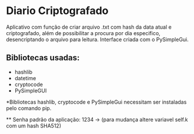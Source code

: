 # Diario Criptografado
Aplicativo com função de criar arquivo .txt com hash da data atual e criptografado, além de possibilitar a procura por dia especifico, desencriptando o arquivo para leitura. Interface criada com o PySimpleGui.

## Bibliotecas usadas:
- hashlib
- datetime
- cryptocode
- PySimpleGUI


*Bibliotecas hashlib, cryptocode e PySimpleGui necessitam ser instaladas pelo comando pip.

** Senha padrão da aplicação: 1234 -> (para mudança altere variavel self.k com um hash SHA512)
